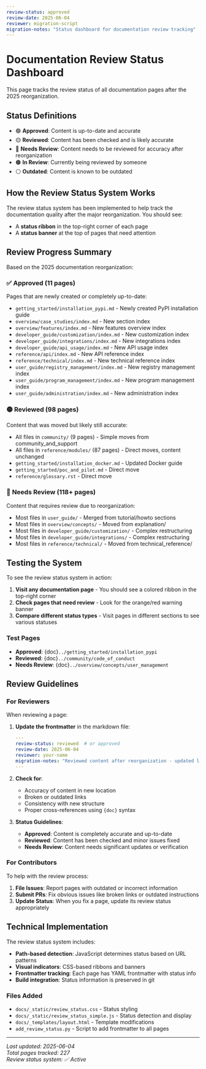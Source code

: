 ```yaml
---
review-status: approved
review-date: 2025-06-04
reviewer: migration-script
migration-notes: "Status dashboard for documentation review tracking"
---
```


# Documentation Review Status Dashboard

This page tracks the review status of all documentation pages after the 2025 reorganization.

## Status Definitions

- 🟢 **Approved**: Content is up-to-date and accurate
- 🟡 **Reviewed**: Content has been checked and is likely accurate  
- 🔴 **Needs Review**: Content needs to be reviewed for accuracy after reorganization
- 🟠 **In Review**: Currently being reviewed by someone
- ⚪ **Outdated**: Content is known to be outdated

## How the Review Status System Works

The review status system has been implemented to help track the documentation quality after the major reorganization. You should see:

- A **status ribbon** in the top-right corner of each page
- A **status banner** at the top of pages that need attention

## Review Progress Summary

Based on the 2025 documentation reorganization:

### ✅ **Approved** (11 pages)
Pages that are newly created or completely up-to-date:
- `getting_started/installation_pypi.md` - Newly created PyPI installation guide
- `overview/case_studies/index.md` - New section index
- `overview/features/index.md` - New features overview index
- `developer_guide/customization/index.md` - New customization index
- `developer_guide/integrations/index.md` - New integrations index
- `developer_guide/api_usage/index.md` - New API usage index
- `reference/api/index.md` - New API reference index
- `reference/technical/index.md` - New technical reference index
- `user_guide/registry_management/index.md` - New registry management index
- `user_guide/program_management/index.md` - New program management index
- `user_guide/administration/index.md` - New administration index

### 🟡 **Reviewed** (98 pages)
Content that was moved but likely still accurate:
- All files in `community/` (9 pages) - Simple moves from community_and_support
- All files in `reference/modules/` (87 pages) - Direct moves, content unchanged
- `getting_started/installation_docker.md` - Updated Docker guide
- `getting_started/poc_and_pilot.md` - Direct move
- `reference/glossary.rst` - Direct move

### 🔴 **Needs Review** (118+ pages)
Content that requires review due to reorganization:
- Most files in `user_guide/` - Merged from tutorial/howto sections
- Most files in `overview/concepts/` - Moved from explanation/
- Most files in `developer_guide/customization/` - Complex restructuring
- Most files in `developer_guide/integrations/` - Complex restructuring
- Most files in `reference/technical/` - Moved from technical_reference/

## Testing the System

To see the review status system in action:

1. **Visit any documentation page** - You should see a colored ribbon in the top-right corner
2. **Check pages that need review** - Look for the orange/red warning banner
3. **Compare different status types** - Visit pages in different sections to see various statuses

### Test Pages

- **Approved**: {doc}`../getting_started/installation_pypi`
- **Reviewed**: {doc}`../community/code_of_conduct`  
- **Needs Review**: {doc}`../overview/concepts/user_management`

## Review Guidelines

### For Reviewers

When reviewing a page:

1. **Update the frontmatter** in the markdown file:
   ```yaml
   ---
   review-status: reviewed  # or approved
   review-date: 2025-06-04
   reviewer: your-name
   migration-notes: "Reviewed content after reorganization - updated links"
   ---
   ```

2. **Check for**:
   - Accuracy of content in new location
   - Broken or outdated links
   - Consistency with new structure
   - Proper cross-references using `{doc}` syntax

3. **Status Guidelines**:
   - **Approved**: Content is completely accurate and up-to-date
   - **Reviewed**: Content has been checked and minor issues fixed
   - **Needs Review**: Content needs significant updates or verification

### For Contributors

To help with the review process:

1. **File Issues**: Report pages with outdated or incorrect information
2. **Submit PRs**: Fix obvious issues like broken links or outdated instructions
3. **Update Status**: When you fix a page, update its review status appropriately

## Technical Implementation

The review status system includes:

- **Path-based detection**: JavaScript determines status based on URL patterns
- **Visual indicators**: CSS-based ribbons and banners
- **Frontmatter tracking**: Each page has YAML frontmatter with status info
- **Build integration**: Status information is preserved in git

### Files Added

- `docs/_static/review_status.css` - Status styling
- `docs/_static/review_status_simple.js` - Status detection and display
- `docs/_templates/layout.html` - Template modifications
- `add_review_status.py` - Script to add frontmatter to all pages

---

*Last updated: 2025-06-04*  
*Total pages tracked: 227*  
*Review status system: ✅ Active*

